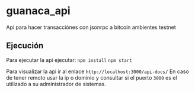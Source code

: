 # guanaca_api
Api para hacer transacciónes con jsonrpc a bitcoin ambientes testnet

## Ejecución
Para ejecutar la api ejecutar:
`npm install`
`npm start`

Para visualizar la api ir al enlace `http://localhost:3000/api-docs/`
En caso de tener remoto usar la ip o dominio y consultar si el puerto `3000` es el utilizado a su administrador de sistemas.
